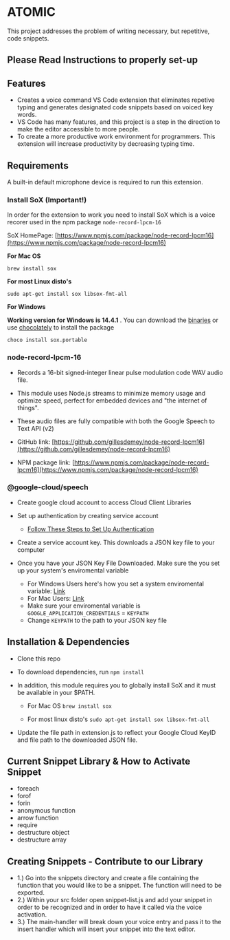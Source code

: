 # ATOMIC

This project addresses the problem of writing necessary, but repetitive, code snippets.

## Please Read Instructions to properly set-up

## Features

- Creates a voice command VS Code extension that eliminates repetive typing and generates designated code snippets based on voiced key words.
- VS Code has many features, and this project is a step in the direction to make the editor accessible to more people.
- To create a more productive work environment for programmers. This extension will increase productivity by decreasing typing time.

## Requirements

A built-in default microphone device is required to run this extension.

### Install SoX (Important!)

In order for the extension to work you need to install SoX which is a voice recorer used in the npm package `node-record-lpcm-16`

SoX HomePage: [https://www.npmjs.com/package/node-record-lpcm16](https://www.npmjs.com/package/node-record-lpcm16)

**For Mac OS**

`brew install sox`

**For most Linux disto's**

`sudo apt-get install sox libsox-fmt-all`

**For Windows**

**Working version for Windows is 14.4.1** . You can download the [binaries](https://sourceforge.net/projects/sox/files/sox/14.4.1/) or use [chocolately](https://chocolatey.org/) to install the package

`choco install sox.portable`

### node-record-lpcm-16

- Records a 16-bit signed-integer linear pulse modulation code WAV audio file.

- This module uses Node.js streams to minimize memory usage and optimize speed, perfect for embedded devices and "the internet of things".

- These audio files are fully compatible with both the Google Speech to Text API (v2)

- GitHub link: [https://github.com/gillesdemey/node-record-lpcm16](https://github.com/gillesdemey/node-record-lpcm16)

- NPM package link: [https://www.npmjs.com/package/node-record-lpcm16](https://www.npmjs.com/package/node-record-lpcm16)

### @google-cloud/speech

- Create google cloud account to access Cloud Client Libraries

- Set up authentication by creating service account

  - [Follow These Steps to Set Up Authentication](https://cloud.google.com/docs/authentication/production)

- Create a service account key. This downloads a JSON key file to your computer

- Once you have your JSON Key File Downloaded. Make sure the you set up your system's enviromental variable
  - For Windows Users here's how you set a system enviromental variable: [Link](https://www.architectryan.com/2018/08/31/how-to-change-environment-variables-on-windows-10/)
  - For Mac Users: [Link](https://phoenixnap.com/kb/set-environment-variable-mac)
  - Make sure your enviromental variable is `GOOGLE_APPLICATION_CREDENTIALS` = `KEYPATH`
  - Change `KEYPATH` to the path to your JSON key file

## Installation & Dependencies

- Clone this repo
- To download dependencies, run `npm install`
- In addition, this module requires you to globally install SoX and it must be available in your $PATH.

  - For Mac OS
    `brew install sox`

  - For most linux disto's
    `sudo apt-get install sox libsox-fmt-all`

- Update the file path in extension.js to reflect your Google Cloud KeyID and file path to the downloaded JSON file.

## Current Snippet Library & How to Activate Snippet

- foreach
- forof
- forin
- anonymous function
- arrow function
- require
- destructure object
- destructure array

## Creating Snippets - Contribute to our Library

- 1.) Go into the snippets directory and create a file containing the function that you would like to be a snippet. The function will need to be exported.
- 2.) Within your src folder open snippet-list.js and add your snippet in order to be recognized and in order to have it called via the voice activation.
- 3.) The main-handler will break down your voice entry and pass it to the insert handler which will insert your snippet into the text editor.
